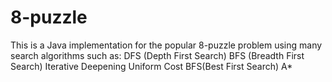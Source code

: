 # 8-puzzle
This is a Java implementation for the popular 8-puzzle problem using many search algorithms such as:
DFS (Depth First Search)
BFS (Breadth First Search)
Iterative Deepening
Uniform Cost
BFS(Best First Search)
A*
